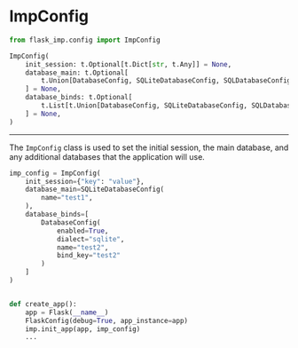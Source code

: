 # ImpConfig

```python
from flask_imp.config import ImpConfig
```

```python
ImpConfig(
    init_session: t.Optional[t.Dict[str, t.Any]] = None,
    database_main: t.Optional[
        t.Union[DatabaseConfig, SQLiteDatabaseConfig, SQLDatabaseConfig]
    ] = None,
    database_binds: t.Optional[
        t.List[t.Union[DatabaseConfig, SQLiteDatabaseConfig, SQLDatabaseConfig]]
    ] = None,
)
```

---

The `ImpConfig` class is used to set the initial session, the main database, and any additional databases
that the application will use.

```python
imp_config = ImpConfig(
    init_session={"key": "value"},
    database_main=SQLiteDatabaseConfig(
        name="test1",
    ),
    database_binds=[
        DatabaseConfig(
            enabled=True,
            dialect="sqlite",
            name="test2",
            bind_key="test2"
        )
    ]
)


def create_app():
    app = Flask(__name__)
    FlaskConfig(debug=True, app_instance=app)
    imp.init_app(app, imp_config)
    ...
```

